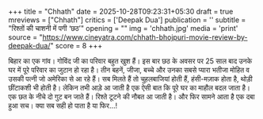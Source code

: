 +++
title = "Chhath"
date = 2025-10-28T09:23:31+05:30
draft = true
mreviews = ["Chhath"]
critics = ['Deepak Dua']
publication = ''
subtitle = "रिश्तों की चाशनी में पगी ‘छठ’"
opening = ""
img = 'chhath.jpg'
media = 'print'
source = "https://www.cineyatra.com/chhath-bhojpuri-movie-review-by-deepak-dua/"
score = 8
+++

बिहार का एक गांव। गोविंद जी का परिवार बहुत खुश हैं। इस बार छठ के अवसर पर 25 साल बाद उनके घर में पूरे परिवार का जुटान हो रहा है। तीन बहनें, जीजा, बच्चे और उनका सबसे प्यारा भतीजा मोहित व उसकी पत्नी जो अमेरिका से आ रहे हैं। सब मिलते हैं तो चुहलबाजियां होती हैं, हंसी-मज़ाक होता है, थोड़ी छींटाकशी भी होती है। लेकिन तभी आड़े आ जाती है एक ऐसी बात कि पूरे घर का माहौल बदल जाता है। एक छत के नीचे दो गुट बन जाते हैं। रिश्ते टूटने की नौबत आ जाती है। और फिर सामने आता है एक दबा हुआ सच। क्या सब सही हो पाता है या फिर…!
